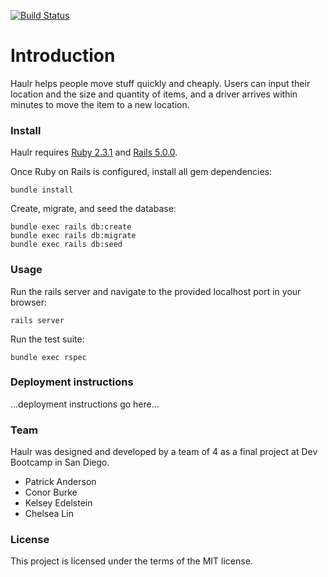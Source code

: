 [![Build Status](https://travis-ci.org/conorburke/HaulrRails.svg?branch=master)](https://travis-ci.org/conorburke/HaulrRails)

# Introduction

Haulr helps people move stuff quickly and cheaply. Users can input their location and the size and quantity of items, and a driver arrives within minutes to move the item to a new location.

### Install

Haulr requires [Ruby 2.3.1](https://www.ruby-lang.org/en/documentation/installation/) and [Rails 5.0.0](http://guides.rubyonrails.org/getting_started.html).

Once Ruby on Rails is configured, install all gem dependencies: 

```
bundle install
```

Create, migrate, and seed the database:

```
bundle exec rails db:create
bundle exec rails db:migrate
bundle exec rails db:seed
```

### Usage

Run the rails server and navigate to the provided localhost port in your browser:

```
rails server
```

Run the test suite:

```
bundle exec rspec
```

### Deployment instructions

...deployment instructions go here...

### Team

Haulr was designed and developed by a team of 4 as a final project at Dev Bootcamp in San Diego.
* Patrick Anderson
* Conor Burke
* Kelsey Edelstein
* Chelsea Lin

### License

This project is licensed under the terms of the MIT license.
